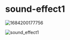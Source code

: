 # sound-effect1
![1684200177756](https://github.com/itora88/sound-effect1/assets/113582595/a94d87d1-260f-4fec-b192-885cef14c1fe)


![sound_effect1 ](https://github.com/itora88/sound-effect1/assets/113582595/da9b3882-ebfb-4af6-900b-384e6605135b)
